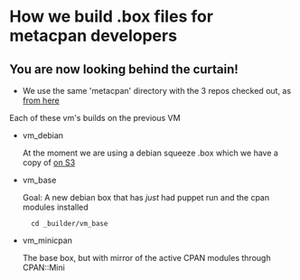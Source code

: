 # How we build .box files for metacpan developers

## You are now looking behind the curtain!

- We use the same 'metacpan' directory with the 3 repos checked out, as [from here](../README.md)

Each of these vm's builds on the previous VM

- vm_debian

	At the moment we are using a debian squeeze .box 
	which we have a copy of [on S3](http://mcvbox.s3-website-us-east-1.amazonaws.com/)

- vm_base

	Goal: A new debian box that has _just_ had puppet run and the cpan modules installed

		cd _builder/vm_base


- vm_minicpan

	The base box, but with mirror of the active CPAN modules through CPAN::Mini


